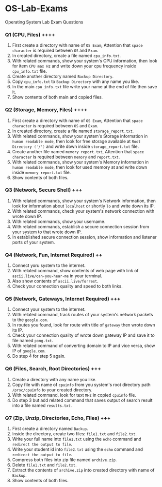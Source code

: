 # OS-Lab-Exams
Operating System Lab Exam Questions
### Q1 (CPU, Files) ++++
1. First create a directory with name of ```OS Exam```, Attention that ```space character``` is required between ```OS``` and ```Exam```.
2. In created directory, create a file named ```cpu_info.txt```.
3. With related commands, show your system's CPU information, then look for item ```CPU max Hz``` and write down your cpu frequency inside ```cpu_info.txt``` file.
4. Create another directory named ```Backup Directory```.
5. Copy ```cpu_info.txt``` to ```Backup Directory``` with any name you like.
6. In the main ```cpu_info.txt``` file write your name at the end of file then save it.
7. Show contents of both main and copied files.

### Q2 (Storage, Memory, Files) ++++
1. First create a directory with name of ```OS Exam```, Attention that ```space character``` is required between ```OS``` and ```Exam```.
2. In created directory, create a file named ```storage_report.txt```.
3. With related commands, show your system's Storage information in ```human readable mode```, then look for free storage available at ```Root Directory ('/')``` and write down inside ```storage_report.txt``` file.
4. Create another file named ```memory report.txt```, Attention that ```space character``` is required between ```memory``` and ```report.txt```.
5. With related commands, show your system's Memory information in ```human readable mode```, then look for used memory at and write down inside ```memory report.txt``` file.
6. Show contents of both files.

### Q3 (Network, Secure Shell) +++
1. With related commands, show your system's Network information, then look for information about ```localhost``` or shortly ```lo``` and write down its IP.
2. With related commands, check your system's network connection with wrote down IP.
3. With related commands, show your username.
4. With related commands, establish a secure connection session from your system to that wrote down IP.
5. In established secure connection session, show information and listener ports of your system.

### Q4 (Network, Fun, Internet Required) ++
1. Connect yoru system to the internet.
2. With related command, show contents of web page with link of ```ascii.live/can-you-hear-me``` in your terminal.
3. Also show contents of ```ascii.live/forrest```.
4. Check your connection quality and speed to both links.

### Q5 (Network, Gateways, Internet Required) +++
1. Connect your system to the internet.
2. With related command, track routes of your system's network packets to the ```google.com```.
3. In routes you found, look for route with title of ```gateway``` then wrote down its IP.
4. Check your connection quality of wrote down gateway IP and save it to file named ```pong.txt```.
5. With related command of converting domain to IP and vice versa, show IP of ```google.com```.
6. Do step 4 for step 5 again.

### Q6 (Files, Search, Root Directories) +++
1. Create a directory with any name you like.
2. Copy file with name of ```cpuinfo``` from you system's root directory path ```/proc/cpuinfo``` to your created directory.
3. With related command, look for text ```MHz``` in copied ```cpuinfo``` file.
4. Do step 3 but add related command that saves output of search result into a file named ```results.txt```.

### Q7 (Zip, Unzip, Directories, Echo, Files) +++
1. First create a directory named ```Backup```.
2. Inside the directory, create two files: ```file1.txt``` and ```file2.txt```.
3. Write your full name into ```file1.txt``` using the ```echo``` command and ```redirect the output to file```.
4. Write your student id into ```file2.txt``` using the ```echo``` command and ```redirect the output to file```.
5. Compress both files into zip file named ```archive.zip```.
6. Delete ```file1.txt``` and ```file2.txt```.
7. Extract the contents of ```archive.zip``` into created directory with name of ```Backup```.
8. Show contents of both files.
